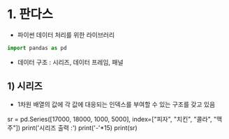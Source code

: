 # 1. 판다스
- 파이썬 데이터 처리를 위한 라이브러리

```python
import pandas as pd
```

- 데이터 구조 : 시리즈, 데이터 프레임, 패널

## 1) 시리즈
- 1차원 배열의 값에 각 값에 대응되는 인덱스를 부여할 수 있는 구조를 갖고 있음

sr = pd.Series([17000, 18000, 1000, 5000],
               index=["피자", "치킨", "콜라", "맥주"])
print('시리즈 출력 :')
print('-'*15)
print(sr)
